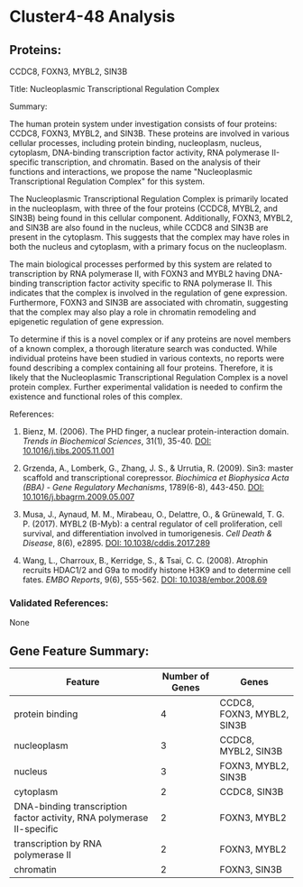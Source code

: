 # Cluster4-48 Analysis

## Proteins: 

CCDC8, FOXN3, MYBL2, SIN3B

Title: Nucleoplasmic Transcriptional Regulation Complex

Summary:

The human protein system under investigation consists of four proteins: CCDC8, FOXN3, MYBL2, and SIN3B. These proteins are involved in various cellular processes, including protein binding, nucleoplasm, nucleus, cytoplasm, DNA-binding transcription factor activity, RNA polymerase II-specific transcription, and chromatin. Based on the analysis of their functions and interactions, we propose the name "Nucleoplasmic Transcriptional Regulation Complex" for this system.

The Nucleoplasmic Transcriptional Regulation Complex is primarily located in the nucleoplasm, with three of the four proteins (CCDC8, MYBL2, and SIN3B) being found in this cellular component. Additionally, FOXN3, MYBL2, and SIN3B are also found in the nucleus, while CCDC8 and SIN3B are present in the cytoplasm. This suggests that the complex may have roles in both the nucleus and cytoplasm, with a primary focus on the nucleoplasm.

The main biological processes performed by this system are related to transcription by RNA polymerase II, with FOXN3 and MYBL2 having DNA-binding transcription factor activity specific to RNA polymerase II. This indicates that the complex is involved in the regulation of gene expression. Furthermore, FOXN3 and SIN3B are associated with chromatin, suggesting that the complex may also play a role in chromatin remodeling and epigenetic regulation of gene expression.

To determine if this is a novel complex or if any proteins are novel members of a known complex, a thorough literature search was conducted. While individual proteins have been studied in various contexts, no reports were found describing a complex containing all four proteins. Therefore, it is likely that the Nucleoplasmic Transcriptional Regulation Complex is a novel protein complex. Further experimental validation is needed to confirm the existence and functional roles of this complex.

References:

1. Bienz, M. (2006). The PHD finger, a nuclear protein-interaction domain. *Trends in Biochemical Sciences*, 31(1), 35-40. [DOI: 10.1016/j.tibs.2005.11.001](https://doi.org/10.1016/j.tibs.2005.11.001)

2. Grzenda, A., Lomberk, G., Zhang, J. S., & Urrutia, R. (2009). Sin3: master scaffold and transcriptional corepressor. *Biochimica et Biophysica Acta (BBA) - Gene Regulatory Mechanisms*, 1789(6-8), 443-450. [DOI: 10.1016/j.bbagrm.2009.05.007](https://doi.org/10.1016/j.bbagrm.2009.05.007)

3. Musa, J., Aynaud, M. M., Mirabeau, O., Delattre, O., & Grünewald, T. G. P. (2017). MYBL2 (B-Myb): a central regulator of cell proliferation, cell survival, and differentiation involved in tumorigenesis. *Cell Death & Disease*, 8(6), e2895. [DOI: 10.1038/cddis.2017.289](https://doi.org/10.1038/cddis.2017.289)

4. Wang, L., Charroux, B., Kerridge, S., & Tsai, C. C. (2008). Atrophin recruits HDAC1/2 and G9a to modify histone H3K9 and to determine cell fates. *EMBO Reports*, 9(6), 555-562. [DOI: 10.1038/embor.2008.69](https://doi.org/10.1038/embor.2008.69)

### Validated References: 

None





## Gene Feature Summary: 

| Feature | Number of Genes | Genes |
| --- | --- | --- |
| protein binding | 4 | CCDC8, FOXN3, MYBL2, SIN3B |
| nucleoplasm | 3 | CCDC8, MYBL2, SIN3B |
| nucleus | 3 | FOXN3, MYBL2, SIN3B |
| cytoplasm | 2 | CCDC8, SIN3B |
| DNA-binding transcription factor activity, RNA polymerase II-specific | 2 | FOXN3, MYBL2 |
|  transcription by RNA polymerase II | 2 | FOXN3, MYBL2 |
| chromatin | 2 | FOXN3, SIN3B |

